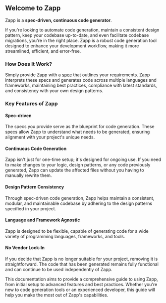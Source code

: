 ## Welcome to Zapp

Zapp is a **spec-driven, continuous code generator**.

If you're looking to automate code generation, maintain a consistent design pattern, keep your codebase up-to-date, and even facilitate codebase migrations, you're in the right place. Zapp is a robust code generation tool designed to enhance your development workflow, making it more streamlined, efficient, and error-free.

### How Does It Work?

Simply provide Zapp with a [spec](/components/specs) that outlines your requirements. Zapp interprets these specs and generates code across multiple languages and frameworks, maintaining best practices, compliance with latest standards, and consistency with your own design patterns.

### Key Features of Zapp

#### Spec-driven

The specs you provide serve as the blueprint for code generation. These specs allow Zapp to understand what needs to be generated, ensuring alignment with your project's unique needs.

#### Continuous Code Generation

Zapp isn't just for one-time setup; it's designed for ongoing use. If you need to make changes to your logic, design patterns, or any code previously generated, Zapp can update the affected files without you having to manually rewrite them.

#### Design Pattern Consistency

Through spec-driven code generation, Zapp helps maintain a consistent, modular, and maintainable codebase by adhering to the design patterns specified in your project.

#### Language and Framework Agnostic

Zapp is designed to be flexible, capable of generating code for a wide variety of programming languages, frameworks, and tools.

#### No Vendor Lock-In

If you decide that Zapp is no longer suitable for your project, removing it is straightforward. The code that has been generated remains fully functional and can continue to be used independently of Zapp.

This documentation aims to provide a comprehensive guide to using Zapp, from initial setup to advanced features and best practices. Whether you're new to code generation tools or an experienced developer, this guide will help you make the most out of Zapp's capabilities.
